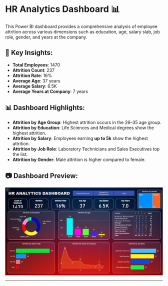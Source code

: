 # HR Analytics Dashboard 📊

This Power BI dashboard provides a comprehensive analysis of employee attrition across various dimensions such as education, age, salary slab, job role, gender, and years at the company.

## 📌 Key Insights:
- **Total Employees**: 1470  
- **Attrition Count**: 237  
- **Attrition Rate**: 16%  
- **Average Age**: 37 years  
- **Average Salary**: 6.5K  
- **Average Years at Company**: 7 years  

## 📊 Dashboard Highlights:
- **Attrition by Age Group**: Highest attrition occurs in the 26–35 age group.
- **Attrition by Education**: Life Sciences and Medical degrees show the highest attrition.
- **Attrition by Salary**: Employees earning **up to 5k** show the highest attrition.
- **Attrition by Job Role**: Laboratory Technicians and Sales Executives top the list.
- **Attrition by Gender**: Male attrition is higher compared to female.

## 📷 Dashboard Preview:
![HR Analytics Dashboard](Dashboard.PNG)


---

> 
